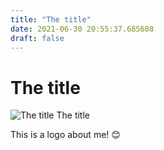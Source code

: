 ```yaml
---
title: "The title"
date: 2021-06-30 20:55:37.685608
draft: false
---
```


# The title

![The title](../images/6c2216db-da0f-11eb-8ff7-60f262b60b65.png)
The title



This is a logo about me! 😊
